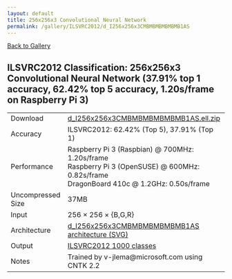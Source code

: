 ```yaml
---
layout: default
title: 256x256x3 Convolutional Neural Network
permalink: /gallery/ILSVRC2012/d_I256x256x3CMBMBMBMBMBMB1AS
---
```


[Back to Gallery](/ELL/gallery)

## ILSVRC2012 Classification: 256x256x3 Convolutional Neural Network (37.91% top 1 accuracy, 62.42% top 5 accuracy, 1.20s/frame on Raspberry Pi 3)

<table class="table table-striped table-bordered">
    <tr>
        <td> Download </td>
        <td colspan="3"> <a href="https://github.com/Microsoft/ELL-models/raw/master/models/ILSVRC2012/d_I256x256x3CMBMBMBMBMBMB1AS/d_I256x256x3CMBMBMBMBMBMB1AS.ell.zip">d_I256x256x3CMBMBMBMBMBMB1AS.ell.zip</a></td>
    </tr>
    <tr>
        <td> Accuracy </td>
        <td colspan="3"> ILSVRC2012: 62.42% (Top 5), 37.91% (Top 1) </td>
    </tr>
    <tr>
        <td> Performance </td>
        <td colspan="3"> Raspberry Pi 3 (Raspbian) @ 700MHz: 1.20s/frame<br>Raspberry Pi 3 (OpenSUSE) @ 600MHz: 0.82s/frame<br>DragonBoard 410c @ 1.2GHz: 0.50s/frame </td>
    </tr>
    <tr>
        <td> Uncompressed Size </td>
        <td colspan="3"> 37MB </td>
    </tr>
    <tr>
        <td> Input </td>
        <td colspan="3"> 256 &times; 256 &times; {B,G,R} </td>
    </tr>
    <tr>
        <td> Architecture </td>
        <td>
            <a href="https://github.com/Microsoft/ELL-models/raw/master/models/ILSVRC2012/d_I256x256x3CMBMBMBMBMBMB1AS/d_I256x256x3CMBMBMBMBMBMB1AS.cntk.svg?sanitize=true" target="_blank">d_I256x256x3CMBMBMBMBMBMB1AS architecture (SVG)</a>
        </td>
    </tr>
    <tr>
        <td> Output </td>
        <td colspan="3"> <a href="https://github.com/Microsoft/ELL-models/raw/master/models/ILSVRC2012/categories.txt">ILSVRC2012 1000 classes</a> </td>
    </tr>
    <tr>
        <td> Notes </td>
        <td colspan="3"> Trained by v-jlema@microsoft.com using CNTK 2.2 </td>
    </tr>
</table>


